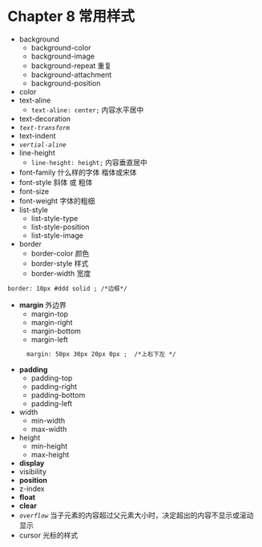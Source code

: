 # Chapter 8 常用样式

- background
    - background-color
    - background-image
    - background-repeat 重复
    - background-attachment
    - background-position
- color
- text-aline
    - `text-aline: center;` 内容水平居中
- text-decoration
- *`text-transform`*
- text-indent
- *`vertial-aline`*
- line-height
    - `line-height: height;` 内容垂直居中
- font-family  什么样的字体 楷体或宋体
- font-style   斜体 或 粗体
- font-size
- font-weight 字体的粗细
- list-style
    - list-style-type
    - list-style-position
    - list-style-image
- border
    - border-color 颜色
    - border-style  样式
    - border-width 宽度
 ```html
 border: 10px #ddd solid ; /*边框*/
```
- **margin**  外边界
    - margin-top
    - margin-right
    - margin-bottom
    - margin-left
     ```html
       margin: 50px 30px 20px 0px ;  /*上右下左 */
    ```
- **padding**
    - padding-top
    - padding-right
    - padding-bottom
    - padding-left
- width
    - min-width
    - max-width
- height
    - min-height
    - max-height
- **display**
- visibility
- **position**
- z-index
- **float**
- **clear**
- *`overflow`*  当子元素的内容超过父元素大小时，决定超出的内容不显示或滚动显示
- cursor  光标的样式

